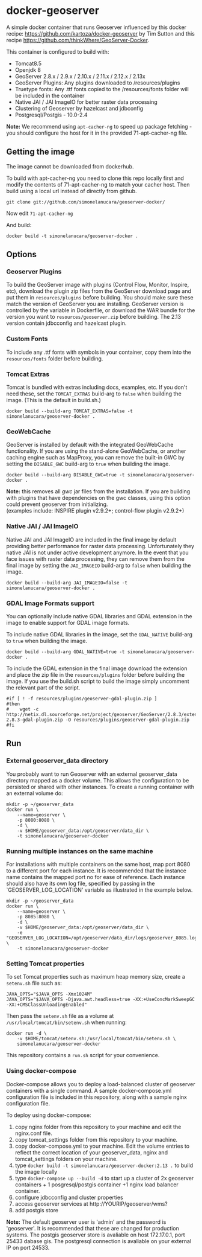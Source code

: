# docker-geoserver

A simple docker container that runs Geoserver influenced by this docker
recipe: https://github.com/kartoza/docker-geoserver by Tim Sutton and this recipe https://github.com/thinkWhere/GeoServer-Docker.

This container is configured to build with:
* Tomcat8.5
* Openjdk 8 
* GeoServer 2.8.x / 2.9.x / 2.10.x / 2.11.x / 2.12.x / 2.13x
* GeoServer Plugins: Any plugins downloaded to /resources/plugins
* Truetype fonts: Any .ttf fonts copied to the /resources/fonts folder will be included in the container
* Native JAI / JAI ImageIO for better raster data processing 
* Clustering of Geoserver by hazelcast and jdbconfig
* Postgresql/Postgis - 10.0-2.4


**Note:** We recommend using ``apt-cacher-ng`` to speed up package fetching -
you should configure the host for it in the provided 71-apt-cacher-ng file.

## Getting the image

The image cannot be downloaded from dockerhub.

To build with apt-cacher-ng you need to
clone this repo locally first and modify the contents of 71-apt-cacher-ng to
match your cacher host. Then build using a local url instead of directly from
github.

```shell
git clone git://github.com/simonelanucara/geoserver-docker/
```
Now edit ``71-apt-cacher-ng``

And build:
```shell
docker build -t simonelanucara/geoserver-docker .
```
## Options

### Geoserver Plugins

To build the GeoServer image with plugins (Control Flow, Monitor, Inspire, etc), 
download the plugin zip files from the GeoServer download page and put them in 
`resources/plugins` before building.  You should make sure these match the version of
GeoServer you are installing.
GeoServer version is controlled by the variable in Dockerfile, or download the WAR bundle
for the version you want to `resources/geoserver.zip` before building.
The 2.13 version contain jdbcconfig and hazelcast plugin.

### Custom Fonts

To include any .ttf fonts with symbols in your container, copy them into the `resources/fonts` folder
before building.

### Tomcat Extras

Tomcat is bundled with extras including docs, examples, etc.  If you don't need these, set
the `TOMCAT_EXTRAS` build-arg to `false` when building the image.  (This is the default in 
build.sh.)

```shell
docker build --build-arg TOMCAT_EXTRAS=false -t simonelanucara/geoserver-docker .
```

### GeoWebCache

GeoServer is installed by default with the integrated GeoWebCache functionality.  If you are using
the stand-alone GeoWebCache, or another caching engine such as MapProxy, you can remove the built-in GWC
by setting the `DISABLE_GWC` build-arg to `true` when building the image.

```shell
docker build --build-arg DISABLE_GWC=true -t simonelanucara/geoserver-docker .
```

**Note:** this removes all *gwc* jar files from the installation. If you are building with plugins that have 
dependencies on the gwc classes, using this option could prevent geoserver from initializing.  
(examples include:  INSPIRE plugin v2.9.2+; control-flow plugin v2.9.2+)

### Native JAI / JAI ImageIO

Native JAI and JAI ImageIO are included in the final image by default providing better
performance for raster data processing. Unfortunately they native JAI is not under active
development anymore. In the event that you face issues with raster data processing,
they can remove them from the final image by setting the `JAI_IMAGEIO` build-arg to `false`
when building the image.

```shell
docker build --build-arg JAI_IMAGEIO=false -t simonelanucara/geoserver-docker .
```

### GDAL Image Formats support

You can optionally include native GDAL libraries and GDAL extension in the image to enable
support for GDAL image formats.

To include native GDAL libraries in the image, set the `GDAL_NATIVE` build-arg to `true`
when building the image.

```shell
docker build --build-arg GDAL_NATIVE=true -t simonelanucara/geoserver-docker .
```

To include the GDAL extension in the final image download the extension and place the zip
file in the `resources/plugins` folder before building the image. If you use the build.sh
script to build the image simply uncomment the relevant part of the script.

```shell
#if [ ! -f resources/plugins/geoserver-gdal-plugin.zip ]
#then
#    wget -c http://netix.dl.sourceforge.net/project/geoserver/GeoServer/2.8.3/extensions/geoserver-2.8.3-gdal-plugin.zip -O resources/plugins/geoserver-gdal-plugin.zip
#fi
```

## Run

### External geoserver_data directory
You probably want to run Geoserver with an external geoserver_data directory mapped as a docker volume.
This allows the configuration to be persisted or shared with other instances. To create a running container 
with an external volume do:

```shell
mkdir -p ~/geoserver_data
docker run \
	--name=geoserver \
	-p 8080:8080 \
	-d \
	-v $HOME/geoserver_data:/opt/geoserver/data_dir \
	-t simonelanucara/geoserver-docker
```

### Running multiple instances on the same machine
For installations with multiple containers on the same host, map port 8080 to a different port for each
instance.  It is recommended that the instance name contains the mapped port no for ease of reference.
Each instance should also have its own log file, specified by passing in the `GEOSERVER_LOG_LOCATION'
variable as illustrated in the example below.

```shell
mkdir -p ~/geoserver_data
docker run \
	--name=geoserver \
	-p 8085:8080 \
	-d \
	-v $HOME/geoserver_data:/opt/geoserver/data_dir \
	-e "GEOSERVER_LOG_LOCATION=/opt/geoserver/data_dir/logs/geoserver_8085.log" \
	-t simonelanucara/geoserver-docker
```

### Setting Tomcat properties

To set Tomcat properties such as maximum heap memory size, create a `setenv.sh` 
file such as:

```shell
JAVA_OPTS="$JAVA_OPTS -Xmx1024M"
JAVA_OPTS="$JAVA_OPTS -Djava.awt.headless=true -XX:+UseConcMarkSweepGC -XX:+CMSClassUnloadingEnabled"
```

Then pass the `setenv.sh` file as a volume at `/usr/local/tomcat/bin/setenv.sh` when running:

```shell
docker run -d \
    -v $HOME/tomcat/setenv.sh:/usr/local/tomcat/bin/setenv.sh \
    simonelanucara/geoserver-docker
```

This repository contains a ``run.sh`` script for your convenience.

### Using docker-compose

Docker-compose allows you to deploy a load-balanced cluster of geoserver containers with a single command.  A sample docker-compose.yml configuration file is included in this repository, along with a sample nginx configuration file.

To deploy using docker-compose:

1. copy nginx folder from this repository to your machine and edit the nginx.conf file.
2. copy tomcat_settings folder from this repository to your machine.
3. copy docker-compose.yml to your machine.  Edit the volume entries to reflect the correct location of your geoserver_data, nginx and tomcat_settings folders on your machine.
4. type `docker build -t simonelanucara/geoserver-docker:2.13 .` to build the image locally
5. type `docker-compose up --build -d`  to start up a cluster of 2x geoserver containers + 1 posgresql/postgis container +1 nginx load balancer container.
6. configure jdbcconfig and cluster properties
7. access geoserver services at  http://YOURIP/geoserver/wms?
8. add postgis store

**Note:** The default geoserver user is 'admin' and the password is 'geoserver'.
It is recommended that these are changed for production systems.
The postgis geoserver store is avaliable on host 172.17.0.1, port 25433 dabase gis.
The postgresql connection is avaliable on your external IP on port 24533.
